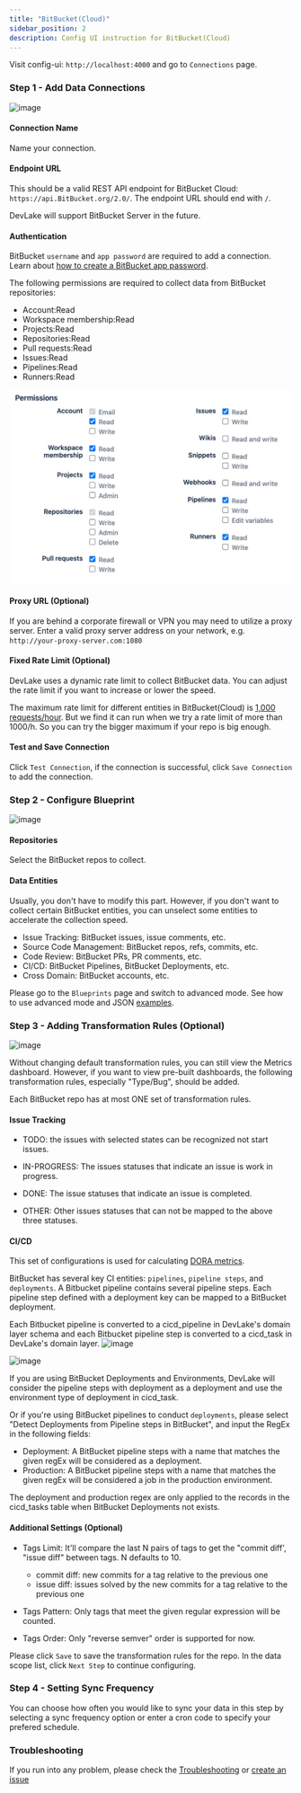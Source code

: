 ```yaml
---
title: "BitBucket(Cloud)"
sidebar_position: 2
description: Config UI instruction for BitBucket(Cloud)
---
```


Visit config-ui: `http://localhost:4000` and go to `Connections` page.

### Step 1 - Add Data Connections

![image](https://user-images.githubusercontent.com/3294100/220118398-2d08070f-0edb-4de6-8696-9ee58b80719b.png)

#### Connection Name

Name your connection.

#### Endpoint URL

This should be a valid REST API endpoint for BitBucket Cloud: `https://api.BitBucket.org/2.0/`. The endpoint URL should end with `/`.

DevLake will support BitBucket Server in the future.

#### Authentication

BitBucket `username` and `app password` are required to add a connection. Learn about [how to create a BitBucket app password](https://support.atlassian.com/BitBucket-cloud/docs/create-an-app-password/).

The following permissions are required to collect data from BitBucket repositories:

- Account:Read
- Workspace membership:Read
- Projects:Read
- Repositories:Read
- Pull requests:Read
- Issues:Read
- Pipelines:Read
- Runners:Read

![bitbucket-app-password-permissions](/img/ConfigUI/bitbucket-app-password-permissions.jpeg)


#### Proxy URL (Optional)

If you are behind a corporate firewall or VPN you may need to utilize a proxy server. Enter a valid proxy server address on your network, e.g. `http://your-proxy-server.com:1080`


#### Fixed Rate Limit (Optional)

DevLake uses a dynamic rate limit to collect BitBucket data. You can adjust the rate limit if you want to increase or lower the speed.

The maximum rate limit for different entities in BitBucket(Cloud) is [1,000 requests/hour](https://support.atlassian.com/BitBucket-cloud/docs/api-request-limits/). But we find it can run when we try a rate limit of more than 1000/h. So you can try the bigger maximum if your repo is big enough.

<!-- ![image](https://user-images.githubusercontent.com/3294100/220094172-9e8e9e8b-75ea-4c3e-8e5b-716320dabb64.png) -->


#### Test and Save Connection

Click `Test Connection`, if the connection is successful, click `Save Connection` to add the connection.

### Step 2 - Configure Blueprint

![image](https://user-images.githubusercontent.com/3294100/220236338-772b30b7-974f-4bc2-89ce-f2abe5e92a5e.png)

#### Repositories

Select the BitBucket repos to collect.

#### Data Entities

Usually, you don't have to modify this part. However, if you don't want to collect certain BitBucket entities, you can unselect some entities to accelerate the collection speed.

- Issue Tracking: BitBucket issues, issue comments, etc.
- Source Code Management: BitBucket repos, refs, commits, etc.
- Code Review: BitBucket PRs, PR comments, etc.
- CI/CD: BitBucket Pipelines, BitBucket Deployments, etc.
- Cross Domain: BitBucket accounts, etc.

Please go to the `Blueprints` page and switch to advanced mode. See how to use advanced mode and JSON [examples](AdvancedMode.md).

### Step 3 - Adding Transformation Rules (Optional)

![image](https://user-images.githubusercontent.com/3294100/220338276-a67cd8cc-ea76-4cb2-bb7b-bba581d21d70.png)

Without changing default transformation rules, you can still view the Metrics dashboard. However, if you want to view pre-built dashboards, the following transformation rules, especially "Type/Bug", should be added.<br/>

Each BitBucket repo has at most ONE set of transformation rules.

#### Issue Tracking

- TODO: the issues with selected states can be recognized not start issues. 

- IN-PROGRESS: The issues statuses that indicate an issue is work in progress.
- DONE: The issue statuses that indicate an issue is completed.
- OTHER: Other issues statuses that can not be mapped to the above three statuses.

#### CI/CD

This set of configurations is used for calculating [DORA metrics](../DORA.md).

BitBucket has several key CI entities: `pipelines`, `pipeline steps`, and `deployments`. A Bitbucket pipeline contains several pipeline steps. Each pipeline step defined with a deployment key can be mapped to a BitBucket deployment.

Each Bitbucket pipeline is converted to a cicd_pipeline in DevLake's domain layer schema and each Bitbucket pipeline step is converted to a cicd_task in DevLake's domain layer.
![image](https://user-images.githubusercontent.com/3294100/220288225-71bee07d-c319-45bd-98e5-f4d01359840e.png)

![image](https://user-images.githubusercontent.com/3294100/220289726-3909d368-1414-456c-a527-12a693745611.png)

If you are using BitBucket Deployments and Environments, DevLake will consider the pipeline steps with deployment as a deployment and use the environment type of deployment in cicd_task.

Or if you're using BitBucket pipelines to conduct `deployments`, please select "Detect Deployments from Pipeline steps in BitBucket", and input the RegEx in the following fields:

- Deployment: A BitBucket pipeline steps with a name that matches the given regEx will be considered as a deployment.
- Production: A BitBucket pipeline steps with a name that matches the given regEx will be considered a job in the production environment.

The deployment and production regex are only applied to the records in the cicd_tasks table when BitBucket Deployments not exists.

#### Additional Settings (Optional)

- Tags Limit: It'll compare the last N pairs of tags to get the "commit diff', "issue diff" between tags. N defaults to 10.

    - commit diff: new commits for a tag relative to the previous one
    - issue diff: issues solved by the new commits for a tag relative to the previous one

- Tags Pattern: Only tags that meet the given regular expression will be counted.

- Tags Order: Only "reverse semver" order is supported for now.

Please click `Save` to save the transformation rules for the repo. In the data scope list, click `Next Step` to continue configuring.

### Step 4 - Setting Sync Frequency

You can choose how often you would like to sync your data in this step by selecting a sync frequency option or enter a cron code to specify your prefered schedule.

### Troubleshooting

If you run into any problem, please check the [Troubleshooting](/Troubleshooting/Configuration.md) or [create an issue](https://github.com/apache/incubator-devlake/issues)
